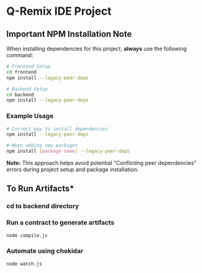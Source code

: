 # Q-Remix IDE Project

## Important NPM Installation Note

When installing dependencies for this project, **always** use the following command:

```bash
# Frontend Setup
cd frontend
npm install --legacy-peer-deps
```
```bash
# Backend Setup
cd backend
npm install --legacy-peer-deps
```


### Example Usage

```bash
# Correct way to install dependencies
npm install --legacy-peer-deps

# When adding new packages
npm install [package-name] --legacy-peer-deps
```

**Note:** This approach helps avoid potential "Conflicting peer dependencies" errors during project setup and package installation.


## To Run Artifacts*
### cd to backend directory
### Run a contract to generate artifacts
 ```bash
 node compile.js
 ```
### Automate using chokidar
 ```bash
 node watch.js
 ```
